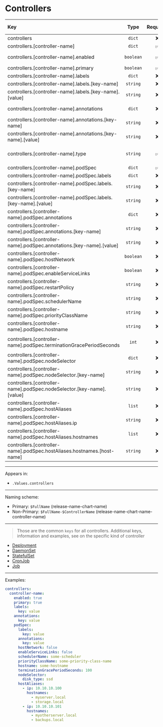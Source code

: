 # Controllers

| Key                                                                     |   Type    | Required | Helm Template |                            Default                             | Description                                                                          |
| :---------------------------------------------------------------------- | :-------: | :------: | :-----------: | :------------------------------------------------------------: | :----------------------------------------------------------------------------------- |
| controllers                                                             |  `dict`   |    ❌    |      ❌       |                              `{}`                              | Define the controllers as dicts                                                      |
| controllers.[controller-name]                                           |  `dict`   |    ✅    |      ❌       |                              `{}`                              | Holds controller definition                                                          |
| controllers.[controller-name].enabled                                   | `boolean` |    ✅    |      ❌       |                            `false`                             | Enables or Disables the controller                                                   |
| controllers.[controller-name].primary                                   | `boolean` |    ✅    |      ❌       |                            `false`                             | Sets the controller as primary                                                       |
| controllers.[controller-name].labels                                    |  `dict`   |    ❌    |      ❌       |                              `{}`                              | Additional labels for controller                                                     |
| controllers.[controller-name].labels.[key-name]                         | `string`  |    ❌    |      ❌       |                                                                | [Key] of the additional label                                                        |
| controllers.[controller-name].labels.[key-name].[value]                 | `string`  |    ❌    |      ✅       |                                                                | [Value] for [key] of the additional label                                            |
| controllers.[controller-name].annotations                               |  `dict`   |    ❌    |      ❌       |                              `{}`                              | Additional annotations for controller                                                |
| controllers.[controller-name].annotations.[key-name]                    | `string`  |    ❌    |      ❌       |                                                                | [Key] of the additional annotation                                                   |
| controllers.[controller-name].annotations.[key-name].[value]            | `string`  |    ❌    |      ✅       |                                                                | [Value] for [key] of the additional annotation                                       |
| controllers.[controller-name].type                                      | `string`  |    ✅    |      ❌       |                              `""`                              | Define the kind of the controller (Deployment, DaemonSet, StatefulSet, CronJob, Job) |
| controllers.[controller-name].podSpec                                   |  `dict`   |    ✅    |      ❌       |                              `{}`                              | Holds the pod definition                                                             |
| controllers.[controller-name].podSpec.labels                            |  `dict`   |    ❌    |      ❌       |                              `{}`                              | Additional Pod Labels                                                                |
| controllers.[controller-name].podSpec.labels.[key-name]                 | `string`  |    ❌    |      ❌       |                                                                | [Key] of the additional label                                                        |
| controllers.[controller-name].podSpec.labels.[key-name].[value]         | `string`  |    ❌    |      ✅       |                                                                | [Value] for [key] of the additional label                                            |
| controllers.[controller-name].podSpec.annotations                       |  `dict`   |    ❌    |      ✅       |                              `{}`                              | Pod Annotations                                                                      |
| controllers.[controller-name].podSpec.annotations.[key-name]            | `string`  |    ❌    |      ❌       |                                                                | [Key] of the additional annotation                                                   |
| controllers.[controller-name].podSpec.annotations.[key-name].[value]    | `string`  |    ❌    |      ✅       |                                                                | [Value] of [key] of the additional annotation                                        |
| controllers.[controller-name].podSpec.hostNetwork                       | `boolean` |    ❌    |      ❌       |         `{{ .Values.podOptions.hostNetwork }}` (false)         | Pod's hostNetwork                                                                    |
| controllers.[controller-name].podSpec.enableServiceLinks                | `boolean` |    ❌    |      ❌       |     `{{ .Values.podOptions.enableServiceLinks }}` (false)      | Pod's enableServiceLinks                                                             |
| controllers.[controller-name].podSpec.restartPolicy                     | `string`  |    ❌    |      ✅       |       `{{ .Values.podOptions.restartPolicy }}` (Always)        | Pod's restartPolicy. (Always, Never, OnFailure)                                      |
| controllers.[controller-name].podSpec.schedulerName                     | `string`  |    ❌    |      ✅       |         `{{ .Values.podOptions.schedulerName }}` ("")          | Pod's schedulerName                                                                  |
| controllers.[controller-name].podSpec.priorityClassName                 | `string`  |    ❌    |      ✅       |       `{{ .Values.podOptions.priorityClassName }}` ("")        | Pod's priorityClassName                                                              |
| controllers.[controller-name].podSpec.hostname                          | `string`  |    ❌    |      ✅       |                              `""`                              | Pod's hostname                                                                       |
| controllers.[controller-name].podSpec.terminationGracePeriodSeconds     |   `int`   |    ❌    |      ✅       | `{{ .Values.podOptions.terminationGracePeriodSeconds }}` (120) | Pod's terminationGracePeriodSeconds                                                  |
| controllers.[controller-name].podSpec.nodeSelector                      |  `dict`   |    ❌    |      ❌       |          `{{ .Values.podOptions.nodeSelector }}` ({})          | Pod's nodeSelector                                                                   |
| controllers.[controller-name].podSpec.nodeSelector.[key-name]           | `string`  |    ❌    |      ❌       |                                                                | [Key] for nodeSelector                                                               |
| controllers.[controller-name].podSpec.nodeSelector.[key-name].[value]   | `string`  |    ❌    |      ✅       |                                                                | [Value] for [key] for nodeSelector                                                   |
| controllers.[controller-name].podSpec.hostAliases                       |  `list`   |    ❌    |      ❌       |                                                                | Pod's host aliases                                                                   |
| controllers.[controller-name].podSpec.hostAliases.ip                    | `string`  |    ❌    |      ✅       |                                                                | Value for `ip` in hosts aliases                                                      |
| controllers.[controller-name].podSpec.hostAliases.hostnames             |  `list`   |    ❌    |      ❌       |                                                                | Hostnames for the `ip` in hosts aliases                                              |
| controllers.[controller-name].podSpec.hostAliases.hostnames.[host-name] | `string`  |    ❌    |      ✅       |                                                                | [Value] for `hostnames` for the `ip` in hosts aliases                                |

---

Appears in:

- `.Values.controllers`

---

Naming scheme:

- Primary: `$FullName` (release-name-chart-name)
- Non-Primary: `$FullName-$ControllerName` (release-name-chart-name-controller-name)

---

> Those are the common `keys` for all controllers.
> Additional keys, information and examples, see on the specific kind of controller

- [Deployment](deployment.md)
- [DaemonSet](daemonset.md)
- [StatefulSet](statefulset.md)
- [CronJob](cronjob.md)
- [Job](job.md)

---

Examples:

```yaml
controllers:
  controller-name:
    enabled: true
    primary: true
    labels:
      key: value
    annotations:
      key: value
    podSpec:
      labels:
        key: value
      annotations:
        key: value
      hostNetwork: false
      enableServiceLinks: false
      schedulerName: some-scheduler
      priorityClassName: some-priority-class-name
      hostname: some-hostname
      terminationGracePeriodSeconds: 100
      nodeSelector:
        disk_type: ssd
      hostAliases:
        - ip: 10.10.10.100
          hostnames:
            - myserver.local
            - storage.local
        - ip: 10.10.10.101
          hostnames:
            - myotherserver.local
            - backups.local
```
